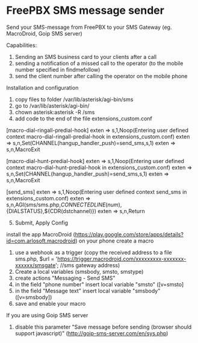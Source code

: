 # FreePBX SMS message sender
Send your SMS-message from FreePBX to your SMS Gateway (eg. MacroDroid, Goip SMS server)

Capabilities:
1. Sending an SMS business card to your clients after a call
2. sending a notification of a missed call to the operator (to the mobile number specified in findmefollow)
3. send the client number after calling the operator on the mobile phone

Installation and configuration

1. copy files to folder /var/lib/asterisk/agi-bin/sms
2. go to /var/lib/asterisk/agi-bin/
3. chown asterisk:asterisk -R /sms
4. add code to the end of the file extensions_custom.conf 

[macro-dial-ringall-predial-hook]
exten => s,1,Noop(Entering user defined context macro-dial-ringall-predial-hook in extensions_custom.conf)
exten => s,n,Set(CHANNEL(hangup_handler_push)=send_sms,s,1)
exten => s,n,MacroExit

[macro-dial-hunt-predial-hook]
exten => s,1,Noop(Entering user defined context macro-dial-hunt-predial-hook in extensions_custom.conf)
exten => s,n,Set(CHANNEL(hangup_handler_push)=send_sms,s,1)
exten => s,n,MacroExit

[send_sms]
exten => s,1,Noop(Entering user defined context send_sms in extensions_custom.conf)
exten => s,n,AGI(sms/sms.php,${CONNECTEDLINE(num)},${DIALSTATUS},${CDR(dstchannel)})
exten => s,n,Return

5. Submit, Apply Config


install the app MacroDroid (https://play.google.com/store/apps/details?id=com.arlosoft.macrodroid) on your phone 
create a macro 

1. use a webhook as a trigger (copy the received address to a file sms.php, $url = 'https://trigger.macrodroid.com/xxxxxxxxx-xxxxxxx-xxxxxx/smsgate'; //sms gateway address)
2. Create a local variables (smsbody, smsto, smstype)
3. create actions "Messaging - Send SMS" 
4. in the field "phone number" insert local variable "smsto" ([v=smsto]
5. in the field "Message text" insert local variable "smsbody" ([v=smsbody])
6. save and enable your macro


If you are using Goip SMS server
1. disable this parameter  "Save message before sending (browser should support javascript)" (http://goip-sms-server.com/en/sys.php)
